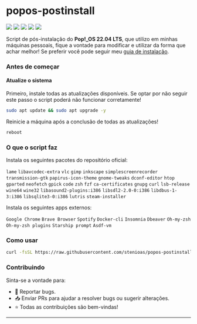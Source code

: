 # popos-postinstall

<p>
  <img src="https://img.shields.io/badge/ver:-0.0.1-AAF683?style=flat">&nbsp;<img src="https://img.shields.io/badge/maintained%3F-Yes-339933?style=flat">&nbsp;<img src="https://img.shields.io/github/license/stenioas/popos-postinstall?style=flat">&nbsp;<img src="https://img.shields.io/github/issues/stenioas/popos-postinstall?color=violet&style=flat">&nbsp;<img src="https://img.shields.io/github/stars/stenioas/popos-postinstall?style=flat">
</p>

Script de pós-instalação do **Pop!\_OS 22.04 LTS**, que utilizo em minhas máquinas pessoais, fique a vontade para modificar e utilizar da forma que achar melhor! Se preferir você pode seguir meu [guia de instalação](https://github.com/stenioas/popos-postinstall/blob/main/postinstall_guide.md).

### Antes de começar

#### Atualize o sistema

Primeiro, instale todas as atualizações disponíveis. Se optar por não seguir este passo o script poderá não funcionar corretamente!

```bash
sudo apt update && sudo apt upgrade -y
```

Reinicie a máquina após a conclusão de todas as atualizações!

```bash
reboot
```

### O que o script faz

Instala os seguintes pacotes do repositório oficial:

`lame` `libavcodec-extra` `vlc` `gimp` `inkscape` `simplescreenrecorder` `transmission-gtk` `papirus-icon-theme` `gnome-tweaks` `dconf-editor` `htop` `gparted` `neofetch` `gpick` `code` `zsh` `fzf` `ca-certificates` `gnupg` `curl` `lsb-release` `wine64` `wine32` `libasound2-plugins:i386` `libsdl2-2.0-0:i386` `libdbus-1-3:i386` `libsqlite3-0:i386` `lutris` `steam-installer`

Instala os seguintes apps externos:

`Google Chrome` `Brave Browser` `Spotify` `Docker-cli` `Insomnia` `Dbeaver` `Oh-my-zsh` `Oh-my-zsh plugins` `Starship prompt` `Asdf-vm`

### Como usar

```bash
curl -fsSL https://raw.githubusercontent.com/stenioas/popos-postinstall/main/postinstall.sh | bash
```

### Contribuindo

Sinta-se a vontade para:

- :bug: Reportar bugs.
- :inbox_tray: Enviar PRs para ajudar a resolver bugs ou sugerir alterações.
- :star: Todas as contribuições são bem-vindas!

---
